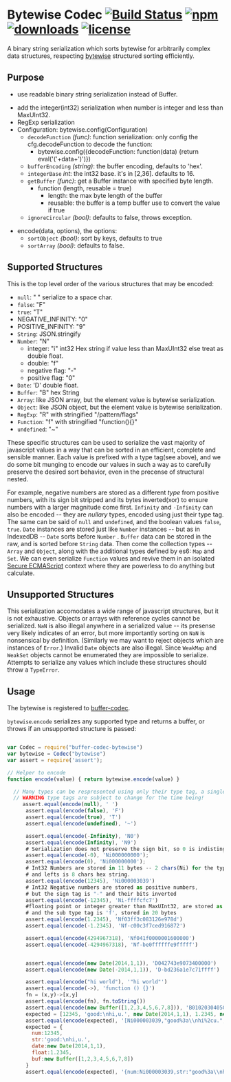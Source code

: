 # Bytewise Codec [![Build Status](https://img.shields.io/travis/snowyu/node-buffer-codec-bytewise/master.png)](http://travis-ci.org/snowyu/node-buffer-codec-bytewise) [![npm](https://img.shields.io/npm/v/buffer-codec-bytewise.svg)](https://npmjs.org/package/buffer-codec-bytewise) [![downloads](https://img.shields.io/npm/dm/buffer-codec-bytewise.svg)](https://npmjs.org/package/buffer-codec-bytewise) [![license](https://img.shields.io/npm/l/buffer-codec-bytewise.svg)](https://npmjs.org/package/buffer-codec-bytewise) 


A binary string serialization which sorts bytewise for arbitrarily complex data structures, respecting [bytewise](https://github.com/deanlandolt/bytewise) structured sorting efficiently.

## Purpose

* use readable binary string serialization instead of Buffer.
+ add the integer(int32) serialization when number is integer and less than MaxUInt32.
+ RegExp serialization
+ Configuration: bytewise.config(Configuration)
  * `decodeFunction` *(func)*: function serialization: only config the cfg.decodeFunction to decode the function:
    * bytewise.config({decodeFunction: function(data) {return eval('('+data+')')})
  * `bufferEncoding` *(string)*: the buffer encoding, defaults to 'hex'.
  * `integerBase` *int*: the int32 base. it's in [2,36]. defaults to 16.
  * `getBuffer` *(func)*: get a Buffer instance with specified byte length.
    * function (length, reusable = true)
      * length: the max byte length of the buffer
      * reusable: the buffer is a temp buffer use to convert the value if true
  * `ignoreCircular` *(bool)*: defaults to false, throws exception.
* encode(data, options), the options:
  * `sortObject` *{bool}*: sort by keys, defaults to true
  * `sortArray` *(bool)*: defaults to false.


## Supported Structures

This is the top level order of the various structures that may be encoded:

* `null`: " " serialize to a space char.
* `false`: "F"
* `true`: "T"
* NEGATIVE_INFINITY: "0"
* POSITIVE_INFINITY: "9"
* `String`: JSON.stringify
* `Number`: "N"
  * integer: "i" int32 Hex string if value less than MaxUInt32 else treat as double float.
  * double: "f"
  * negative flag: "-"
  * positive flag: "0"
* `Date`: 'D' double float.
* `Buffer`: "B" hex String
* `Array`: like JSON array, but the element value is bytewise serialization.
* `Object`: like JSON object, but the element value is bytewise serialization.
* `RegExp`: "R" with stringified "/pattern/flags"
* `Function`: "f" with stringified "function(){}"
* `undefined`: "~"


These specific structures can be used to serialize the vast majority of javascript values in a way that can be sorted in an efficient, complete and sensible manner. Each value is prefixed with a type tag(see above), and we do some bit munging to encode our values in such a way as to carefully preserve the desired sort behavior, even in the precense of structural nested.

For example, negative numbers are stored as a different *type* from positive numbers, with its sign bit stripped and its bytes inverted(xor) to ensure numbers with a larger magnitude come first. `Infinity` and `-Infinity` can also be encoded -- they are *nullary* types, encoded using just their type tag. The same can be said of `null` and `undefined`, and the boolean values `false`, `true`. `Date` instances are stored just like `Number` instances -- but as in IndexedDB -- `Date` sorts before `Number` . `Buffer` data can be stored in the raw, and is sorted before `String` data. Then come the collection types -- `Array` and `Object`, along with the additional types defined by es6: `Map` and `Set`. We can even serialize `Function` values and revive them in an isolated [Secure ECMAScript](https://code.google.com/p/es-lab/wiki/SecureEcmaScript) context where they are powerless to do anything but calculate.

## Unsupported Structures

This serialization accomodates a wide range of javascript structures, but it is not exhaustive. Objects or arrays with reference cycles cannot be serialized. `NaN` is also illegal anywhere in a serialized value -- its presense very likely indicates of an error, but more importantly sorting on `NaN` is nonsensical by definition. (Similarly we may want to reject objects which are instances of `Error`.) Invalid `Date` objects are also illegal. Since `WeakMap` and `WeakSet` objects cannot be enumerated they are impossible to serialize. Attempts to serialize any values which include these structures should throw a `TypeError`.


## Usage

The bytewise is registered to [buffer-codec](https://github.com/snowyu/node-buffer-codec).

`bytewise`.`encode` serializes any supported type and returns a buffer, or throws if an unsupported structure is passed:

```js

var Codec = require("buffer-codec-bytewise")
var bytewise = Codec("bytewise")
var assert = require('assert');

// Helper to encode
function encode(value) { return bytewise.encode(value) }

  // Many types can be respresented using only their type tag, a single byte
  // WARNING type tags are subject to change for the time being!
     assert.equal(encode(null), ' ')
      assert.equal(encode(false), 'F')
      assert.equal(encode(true), 'T')
      assert.equal(encode(undefined), '~')

      assert.equal(encode(-Infinity), 'N0')
      assert.equal(encode(Infinity), 'N9')
      # Serialization does not preserve the sign bit, so 0 is indistinguishable from -0
      assert.equal(encode(-0), 'Ni000000000');
      assert.equal(encode(0), 'Ni000000000');
      # Int32 Numbers are stored in 11 bytes -- 2 chars(Ni) for the type tag and 1 char for the sign
      # and lefts is 8 chars hex string.
      assert.equal(encode(12345), 'Ni000003039')
      # Int32 Negative numbers are stored as positive numbers, 
      # but the sign tag is "-" and their bits inverted
      assert.equal(encode(-12345), 'Ni-ffffcfc7')
      #floating point or integer greater than MaxUInt32, are stored as IEEE 754 doubles
      # and the sub type tag is 'f', stored in 20 bytes
      assert.equal(encode(1.2345), 'Nf03ff3c083126e978d')
      assert.equal(encode(-1.2345), 'Nf-c00c3f7ced916872')

      assert.equal(encode(4294967318), 'Nf041f0000001600000')
      assert.equal(encode(-4294967318), 'Nf-be0ffffffe9fffff')


      assert.equal(encode(new Date(2014,1,1)), 'D042743e9073400000')
      assert.equal(encode(new Date(-2014,1,1)), 'D-bd236a1e7c71ffff')

      assert.equal(encode("hi world"), '"hi world"')
      assert.equal(encode(->), 'function () {}')
      fn = (x,y)->[x,y]
      assert.equal(encode(fn), fn.toString())
      assert.equal(encode(new Buffer([1,2,3,4,5,6,7,8])), 'B0102030405060708')
      expected = [12345, 'good:\nhi,u.', new Date(2014,1,1), 1.2345, new Buffer([1,2,3,4,5,6,7,8])]
      assert.equal(encode(expected), '[Ni000003039,"good%3a\\nhi%2cu.",D042743e9073400000,Nf03ff3c083126e978d,B0102030405060708]')
      expected = {
        num:12345,
        str:'good:\nhi,u.',
        date:new Date(2014,1,1),
        float:1.2345,
        buf:new Buffer([1,2,3,4,5,6,7,8])
      }
      assert.equal(encode(expected), '{num:Ni000003039,str:"good%3a\\nhi%2cu.",date:D042743e9073400000,float:Nf03ff3c083126e978d,buf:B0102030405060708}')
```
